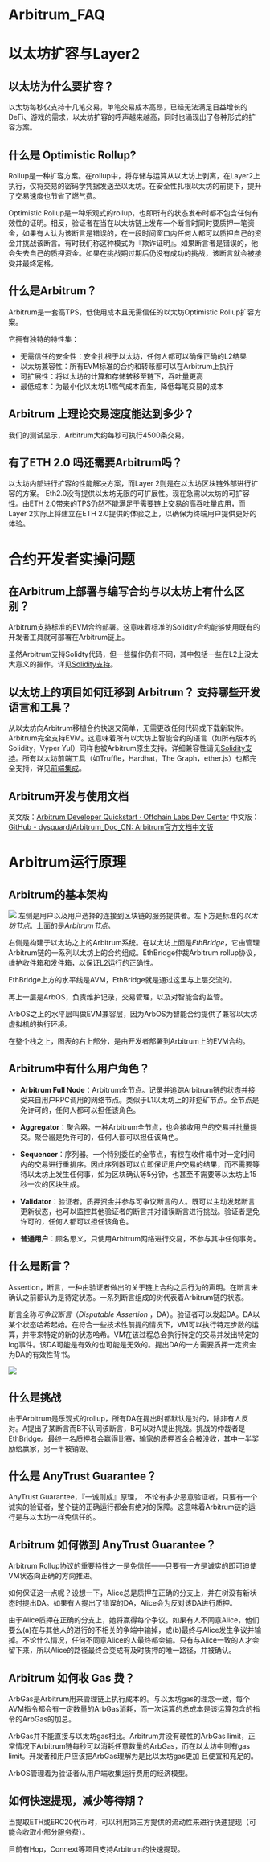 # Arbitrum_FAQ



# 以太坊扩容与Layer2
## 以太坊为什么要扩容？
以太坊每秒仅支持十几笔交易，单笔交易成本高昂，已经无法满足日益增长的DeFi、游戏的需求，以太坊扩容的呼声越来越高，同时也涌现出了各种形式的扩容方案。

## 什么是 Optimistic Rollup?
Rollup是一种扩容方案。在rollup中，将存储与运算从以太坊上剥离，在Layer2上执行，仅将交易的密码学凭据发送至以太坊。在安全性扎根以太坊的前提下，提升了交易速度也节省了燃气费。

Optimistic Rollup是一种乐观式的rollup，也即所有的状态发布时都不包含任何有效性的证明。相反，验证者在当在以太坊链上发布一个断言时同时要质押一笔资金，如果有人认为该断言是错误的，在一段时间窗口内任何人都可以质押自己的资金并挑战该断言。有时我们称这种模式为『欺诈证明』。如果断言者是错误的，他会失去自己的质押资金。如果在挑战期过期后仍没有成功的挑战，该断言就会被接受并最终定格。


## 什么是Arbitrum？
Arbitrum是一套高TPS，低使用成本且无需信任的以太坊Optimistic Rollup扩容方案。

它拥有独特的特性集：
* 无需信任的安全性：安全扎根于以太坊，任何人都可以确保正确的L2结果
* 以太坊兼容性：所有EVM标准的合约和转账都可以在Arbitrum上执行
* 可扩展性：将以太坊的计算和存储转移至链下，吞吐量更高
* 最低成本：为最小化以太坊L1燃气成本而生，降低每笔交易的成本

## Arbitrum 上理论交易速度能达到多少？
我们的测试显示，Arbitrum大约每秒可执行4500条交易。

## 有了ETH 2.0 吗还需要Arbitrum吗？
以太坊内部进行扩容的性能解决方案，而Layer 2则是在以太坊区块链外部进行扩容的方案。
Eth2.0没有提供以太坊无限的可扩展性。现在急需以太坊的可扩容性。由ETH 2.0带来的TPS仍然不能满足于需要链上交易的高吞吐量应用，而Layer 2实际上将建立在ETH 2.0提供的体验之上，以确保为终端用户提供更好的体验。



# 合约开发者实操问题
## 在Arbitrum上部署与编写合约与以太坊上有什么区别？
Arbitrum支持标准的EVM合约部署。这意味着标准的Solidity合约能够使用既有的开发者工具就可部署在Arbitrum链上。

虽然Arbitrum支持Solidty代码，但一些操作仍有不同，其中包括一些在L2上没太大意义的操作。详见[Solidity支持](https://github.com/dysquard/Arbitrum_Doc_CN/blob/master/5_与以太坊相比的不同点/3_Solidity支持.md)。


## 以太坊上的项目如何迁移到 Arbitrum？ 支持哪些开发语言和工具？
从以太坊向Arbitrum移植合约快速又简单，无需更改任何代码或下载新软件。Arbitrum完全支持EVM。这意味着所有以太坊上智能合约的语言（如所有版本的Solidity，Vyper Yul）同样也被Arbitrum原生支持。详细兼容性请见[Solidity支持](https://github.com/dysquard/Arbitrum_Doc_CN/blob/master/5_与以太坊相比的不同点/3_Solidity支持.md)。所有以太坊前端工具（如Truffle，Hardhat，The Graph，ether.js）也都完全支持，详见[前端集成](https://github.com/dysquard/Arbitrum_Doc_CN/blob/master/3_dapp基础/1_前端集成.md)。


## Arbitrum开发与使用文档
英文版：[Arbitrum Developer Quickstart · Offchain Labs Dev Center](https://developer.offchainlabs.com/docs/developer_quickstart)
中文版：[GitHub - dysquard/Arbitrum_Doc_CN: Arbitrum官方文档中文版](https://github.com/dysquard/Arbitrum_Doc_CN)


# Arbitrum运行原理

## Arbitrum的基本架构
![](Arbitrum_FAQ/1qwGMCrLQjJMv9zhWIUYkQXoDR2IksU5IzcSUPNJ5pWkY81pCvr7WkTf4-sb41cVohcnL-i6y8M1LU8v-4RXT_fdOsaMuLXnjwerSuKTQdHE-Hrvf4qBhRQ2r7qjxuAi3mk3hgkh.png)
左侧是用户以及用户选择的连接到区块链的服务提供者。左下方是标准的*以太坊节点*。上面的是*Arbitrum节点*。

右侧是构建于以太坊之上的Arbitrum系统。在以太坊上面是*EthBridge*，它由管理Arbitrum链的一系列以太坊上的合约组成。EthBridge仲裁Arbitrum rollup协议，维护收件箱和发件箱，以保证L2运行的正确性。

EthBridge上方的水平线是AVM，EthBridge就是通过这里与上层交流的。

再上一层是ArbOS，负责维护记录，交易管理，以及对智能合约监管。

ArbOS之上的水平层叫做EVM兼容层，因为ArbOS为智能合约提供了兼容以太坊虚拟机的执行环境。

在整个栈之上，图表的右上部分，是由开发者部署到Arbitrum上的EVM合约。

## Arbitrum中有什么用户角色？
* **Arbitrum Full Node**：Arbitrum全节点。记录并追踪Arbitrum链的状态并接受来自用户RPC调用的网络节点。类似于L1以太坊上的非挖矿节点。全节点是免许可的，任何人都可以担任该角色。

* **Aggregator**：聚合器。一种Arbitrum全节点，也会接收用户的交易并批量提交。聚合器是免许可的，任何人都可以担任该角色。

* **Sequencer**：序列器。一个特别委任的全节点，有权在收件箱中对一定时间内的交易进行重排序。因此序列器可以立即保证用户交易的结果，而不需要等待以太坊上发生任何事，如为区块确认等5分钟，也甚至不需要等以太坊上15秒一次的区块生成。

* **Validator**：验证者。质押资金并参与可争议断言的人。既可以主动发起断言更新状态，也可以监控其他验证者的断言并对错误断言进行挑战。验证者是免许可的，任何人都可以担任该角色。

* **普通用户**：顾名思义，只使用Arbitrum网络进行交易，不参与其中任何事务。


## 什么是断言？
 Assertion，断言，一种由验证者做出的关于链上合约之后行为的声明。在断言未确认之前都认为是待定状态。一系列断言组成的树代表着Arbitrum链的状态。

断言全称*可争议断言*（*Disputable Assertion* ，DA）。验证者可以发起DA。DA以某个状态哈希起始。在符合一些技术性前提的情况下，VM可以执行特定步数的运算，并带来特定的新的状态哈希。VM在该过程总会执行特定的交易并发出特定的log事件。该DA可能是有效的也可能是无效的。提出DA的一方需要质押一定资金为DA的有效性背书。

![](Arbitrum_FAQ/9B8EC4AB-3C1C-4603-B078-BA64B65BC1E7.png)

## 什么是挑战
由于Arbitrum是乐观式的rollup，所有DA在提出时都默认是对的，除非有人反对。A提出了某断言而B不认同该断言，B可以对A提出挑战。挑战的仲裁者是EthBridge。最终一名质押者会赢得比赛，输家的质押资金会被没收，其中一半奖励给赢家，另一半被销毁。


## 什么是 AnyTrust Guarantee？
AnyTrust Guarantee，『一诚则成』原理，：不论有多少恶意验证者，只要有一个诚实的验证者，整个链的正确运行都会有绝对的保障。这意味着Arbitrum链的运行是与以太坊一样免信任的。


## Arbitrum 如何做到 AnyTrust Guarantee？
Arbitrum Rollup协议的重要特性之一是免信任——只要有一方是诚实的即可迫使VM状态向正确的方向推进。

如何保证这一点呢？设想一下，Alice总是质押在正确的分支上，并在树没有新状态时提出DA。如果有人提出了错误的DA，Alice会为反对该DA进行质押。

由于Alice质押在正确的分支上，她将赢得每个争议。如果有人不同意Alice，他们要么(a)在与其他人的进行的不相关的争端中输掉，或(b)最终与Alice发生争议并输掉。不论什么情况，任何不同意Alice的人最终都会输。只有与Alice一致的人才会留下来，所以Alice的路径最终会变成有及时质押的唯一路径，并被确认。



## Arbitrum 如何收 Gas 费？
ArbGas是Arbitrum用来管理链上执行成本的。与以太坊gas的理念一致，每个AVM指令都会有一定数量的ArbGas消耗，而一次运算的总成本是该运算包含的指令的ArbGas的加总。

ArbGas并不能直接与以太坊gas相比。Arbitrum并没有硬性的ArbGas limit，正常情况下Arbitrum链每秒可以消耗任意数量的ArbGas，而在以太坊中则有gas limit。开发者和用户应该把ArbGas理解为是比以太坊gas更加
且便宜和充足的。

ArbOS管理着为验证者从用户端收集运行费用的经济模型。


## 如何快速提现，减少等待期？
当提取ETH或ERC20代币时，可以利用第三方提供的流动性来进行快速提现（可能会收取小部分服务费）。

目前有Hop，Connext等项目支持Arbitrum的快速提现。





